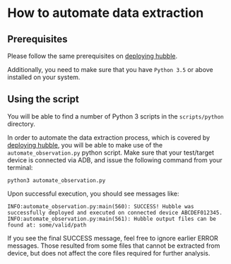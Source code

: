 # How to automate data extraction

## Prerequisites
Please follow the same prerequisites on [deploying hubble](deploying_hubble.md).

Additionally, you need to make sure that you have `Python 3.5` or above installed
on your system.

## Using the script
You will be able to find a number of Python 3 scripts in the `scripts/python`
directory.

In order to automate the data extraction process, which is covered by
[deploying hubble](deploying_hubble.md), you will be able to make use of the
`automate_observation.py` python script. Make sure that your test/target device
is connected via ADB, and issue the following command from your terminal:

`python3 automate_observation.py`

Upon successful execution, you should see messages like:
```
INFO:automate_observation.py:main(560): SUCCESS! Hubble was successfully deployed and executed on connected device ABCDEF012345.
INFO:automate_observation.py:main(561): Hubble output files can be found at: some/valid/path
```

If you see the final SUCCESS message, feel free to ignore earlier ERROR messages.
Those resulted from some files that cannot be extracted from device, but does not
affect the core files required for further analysis.
